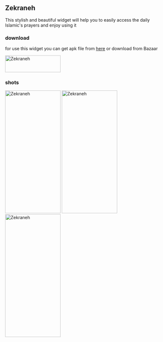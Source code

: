 ## Zekraneh
This stylish and beautiful widget will help you to easily access the daily Islamic's prayers and enjoy using it


### download
for use this widget you can get apk file from [here](https://bit.ly/32XxB5f) or download from Bazaar

<a href="https://cafebazaar.ir/app/ir.rezarasoulzadeh.zekraneh"> 
    <img alt="Zekraneh" src="https://www.linkpicture.com/q/get_on_bazaar_eng.png"  width=180" height="55"> 
</a>

### shots
<p float="left">
    <img alt="Zekraneh" src="https://www.linkpicture.com/q/zekraneh_1.png"  width=180" height="400"> 
    <img alt="Zekraneh" src="https://www.linkpicture.com/q/zekraneh_2.png"  width=180" height="400"> 
    <img alt="Zekraneh" src="https://www.linkpicture.com/q/zekraneh_3.png"  width=180" height="400"> 
</p>
